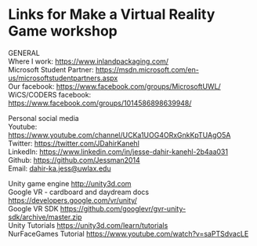 # Links for Make a Virtual Reality Game workshop

 GENERAL  
    Where I work: https://www.inlandpackaging.com/  
    Microsoft Student Partner: https://msdn.microsoft.com/en-us/microsoftstudentpartners.aspx  
    Our facebook: https://www.facebook.com/groups/MicrosoftUWL/  
    WiCS/CODERS facebook: https://www.facebook.com/groups/1014586898639948/  
    
Personal social media  
        Youtube: https://www.youtube.com/channel/UCKa1UOG4ORxGnkKpTUAgO5A  
        Twitter: https://twitter.com/JDahirKanehl  
        LinkedIn: https://www.linkedin.com/in/jesse-dahir-kanehl-2b4aa031  
        Github: https://github.com/Jessman2014  
        Email: dahir-ka.jess@uwlax.edu  

Unity game engine http://unity3d.com  
Google VR - cardboard and daydream docs https://developers.google.com/vr/unity/  
Google VR SDK https://github.com/googlevr/gvr-unity-sdk/archive/master.zip  
Unity Tutorials https://unity3d.com/learn/tutorials  
NurFaceGames Tutorial https://www.youtube.com/watch?v=saPTSdvacLE  